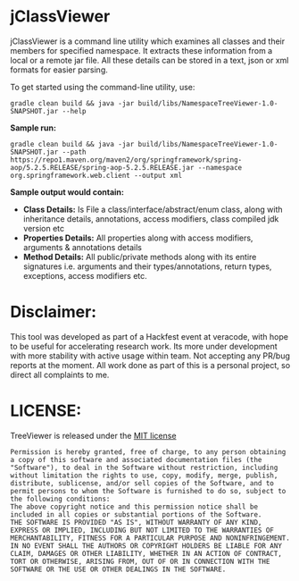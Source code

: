 # jClassViewer

jClassViewer is a command line utility which examines all classes and their members for specified namespace. It extracts these information from a local or a remote jar file. All these details can be stored in a text, json or xml formats for easier parsing.


To get started using the command-line utility, use:

```
gradle clean build && java -jar build/libs/NamespaceTreeViewer-1.0-SNAPSHOT.jar --help
```

**Sample run:**

```
gradle clean build && java -jar build/libs/NamespaceTreeViewer-1.0-SNAPSHOT.jar --path https://repo1.maven.org/maven2/org/springframework/spring-aop/5.2.5.RELEASE/spring-aop-5.2.5.RELEASE.jar --namespace org.springframework.web.client --output xml
```

**Sample output would contain:**

* **Class Details:** Is File a class/interface/abstract/enum class, along with inheritance details, annotations, access modifiers, class compiled jdk version etc
* **Properties Details:** All properties along with access modifiers, arguments & annotations details
* **Method Details:** All public/private methods along with its entire signatures i.e. arguments and their types/annotations, return types, exceptions, access modifiers etc.

# Disclaimer:
This tool was developed as part of a Hackfest event at veracode, with hope to be useful for accelerating research work. Its more under development with more stability with active usage within team. Not accepting any PR/bug reports at the moment. All work done as part of this is a personal project, so direct all complaints to me.

# LICENSE:

TreeViewer is released under the [MIT license](https://opensource.org/licenses/MIT)

```
Permission is hereby granted, free of charge, to any person obtaining a copy of this software and associated documentation files (the "Software"), to deal in the Software without restriction, including without limitation the rights to use, copy, modify, merge, publish, distribute, sublicense, and/or sell copies of the Software, and to permit persons to whom the Software is furnished to do so, subject to the following conditions:
The above copyright notice and this permission notice shall be included in all copies or substantial portions of the Software.
THE SOFTWARE IS PROVIDED "AS IS", WITHOUT WARRANTY OF ANY KIND, EXPRESS OR IMPLIED, INCLUDING BUT NOT LIMITED TO THE WARRANTIES OF MERCHANTABILITY, FITNESS FOR A PARTICULAR PURPOSE AND NONINFRINGEMENT. IN NO EVENT SHALL THE AUTHORS OR COPYRIGHT HOLDERS BE LIABLE FOR ANY CLAIM, DAMAGES OR OTHER LIABILITY, WHETHER IN AN ACTION OF CONTRACT, TORT OR OTHERWISE, ARISING FROM, OUT OF OR IN CONNECTION WITH THE SOFTWARE OR THE USE OR OTHER DEALINGS IN THE SOFTWARE.
```
